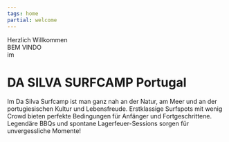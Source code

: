 ```yaml
---
tags: home
partial: welcome
---
```


<div class="h2" style="margin:0;">Herzlich Willkommen</div>
<div class="h3" style="margin-bottom:0;">BEM VINDO</div>
<div class="h4" style="margin:0;">im</div>

# DA SILVA SURFCAMP Portugal

Im Da Silva Surfcamp ist man ganz nah an der Natur, am Meer und an der portugiesischen Kultur und Lebensfreude. Erstklassige Surfspots mit wenig Crowd bieten perfekte Bedingungen für Anfänger und Fortgeschrittene. Legendäre BBQs und spontane Lagerfeuer-Sessions sorgen für unvergessliche Momente!
